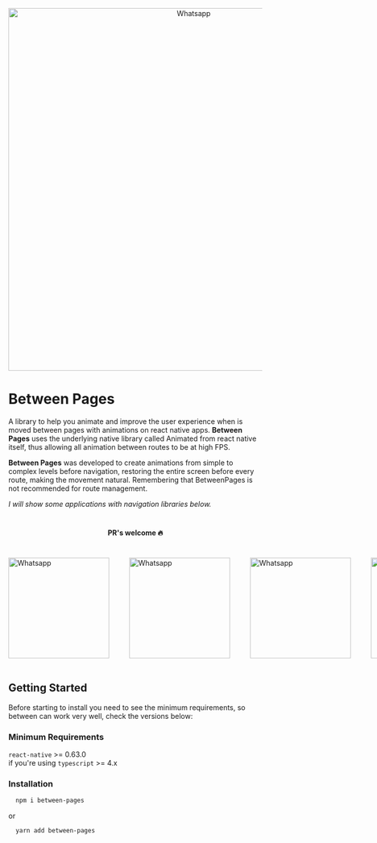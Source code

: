 <p align="center">
  <img src="https://imgur.com/wTw19yZ.png" width="720" title="Whatsapp">
</p>

# Between Pages

A library to help you animate and improve the user experience when is moved between pages with animations on react native apps. **Between Pages** uses the underlying native library called Animated from react native itself, thus allowing all animation between routes to be at high FPS.

**Between Pages** was developed to create animations from simple to complex levels before navigation, restoring the entire screen before every route, making the movement natural. Remembering that BetweenPages is not recommended for route management.

_I will show some applications with navigation libraries below._

<p align="center" style="font-size: 14px; font-weight: bold; margin: 40px 0px;">
  PR's welcome 🔥
</p>

<div style="display: flex; flex-direction: row">
  <img src="https://i.imgur.com/mWCeaFC.gif" width="200" title="Whatsapp">
  <img src="https://i.imgur.com/MW8LTpO.gif" style="margin-left: 40px" width="200" title="Whatsapp">
  <img src="https://i.imgur.com/0BQgNcd.gif" style="margin-left: 40px" width="200" title="Whatsapp">
  <img src="https://i.imgur.com/LwZ9jh2.gif" style="margin-left: 40px" width="200" title="Whatsapp">
 
</div>

</br>

## Getting Started

Before starting to install you need to see the minimum requirements, so between can work very well, check the versions below:

### Minimum Requirements

`react-native` >= 0.63.0</br>
if you're using `typescript` >= 4.x
</br>

### Installation

```sh
  npm i between-pages
```

or

```sh
  yarn add between-pages
```
